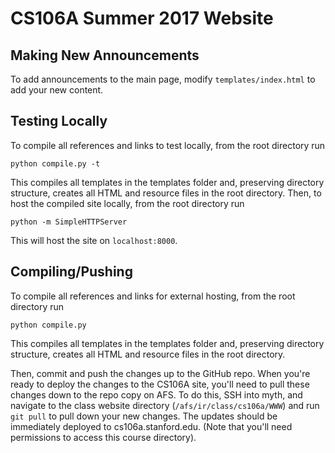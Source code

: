 # CS106A Summer 2017 Website

## Making New Announcements
To add announcements to the main page, modify `templates/index.html` to add your
new content.

## Testing Locally
To compile all references and links to test locally, from the root directory run

`python compile.py -t`

This compiles all templates in the templates folder and, preserving directory
structure, creates all HTML and resource files in the root directory.  Then, to
host the compiled site locally, from the root directory run

`python -m SimpleHTTPServer`

This will host the site on `localhost:8000`.

## Compiling/Pushing

To compile all references and links for external hosting, from the root
directory run

`python compile.py`

This compiles all templates in the templates folder and, preserving directory
structure, creates all HTML and resource files in the root directory.

Then, commit and push the changes up to the GitHub repo.  When you're ready to
deploy the changes to the CS106A site, you'll need to pull these changes down
to the repo copy on AFS.  To do this, SSH into myth, and navigate to the class
website directory (`/afs/ir/class/cs106a/WWW`) and run `git pull` to pull down
your new changes.  The updates should be immediately deployed to
cs106a.stanford.edu. (Note that you'll need permissions to access this course
directory).

